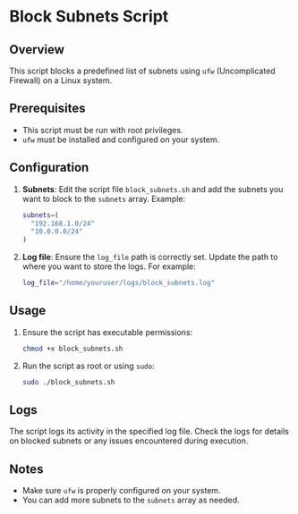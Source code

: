 # Block Subnets Script

## Overview
This script blocks a predefined list of subnets using `ufw` (Uncomplicated Firewall) on a Linux system.

## Prerequisites
- This script must be run with root privileges.
- `ufw` must be installed and configured on your system.

## Configuration
1. **Subnets**: Edit the script file `block_subnets.sh` and add the subnets you want to block to the `subnets` array.
   Example:
   ```bash
   subnets=(
     "192.168.1.0/24"
     "10.0.0.0/24"
   )
   ```
2. **Log file**: Ensure the `log_file` path is correctly set. Update the path to where you want to store the logs. For example:
   ```bash
   log_file="/home/youruser/logs/block_subnets.log"
   ```

## Usage
1. Ensure the script has executable permissions:
   ```bash
   chmod +x block_subnets.sh
   ```
2. Run the script as root or using `sudo`:
   ```bash
   sudo ./block_subnets.sh
   ```

## Logs
The script logs its activity in the specified log file. Check the logs for details on blocked subnets or any issues encountered during execution.

## Notes
- Make sure `ufw` is properly configured on your system.
- You can add more subnets to the `subnets` array as needed.
